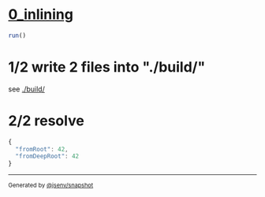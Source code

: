 # [0_inlining](../../spa_build.test.mjs#L26)

```js
run()
```

# 1/2 write 2 files into "./build/"

see [./build/](./build/)

# 2/2 resolve

```js
{
  "fromRoot": 42,
  "fromDeepRoot": 42
}
```

---

<sub>
  Generated by <a href="https://github.com/jsenv/core/tree/main/packages/independent/snapshot">@jsenv/snapshot</a>
</sub>
